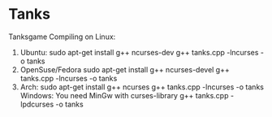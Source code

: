 # Tanks
Tanksgame
Compiling on Linux:
1) Ubuntu:
sudo apt-get install g++ ncurses-dev
g++ tanks.cpp -lncurses -o tanks
2) OpenSuse/Fedora
sudo apt-get install g++ ncurses-devel
g++ tanks.cpp -lncurses -o tanks
3) Arch:
sudo apt-get install g++ ncurses
g++ tanks.cpp -lncurses -o tanks
Windows:
You need MinGw with curses-library
g++ tanks.cpp -lpdcurses -o tanks

